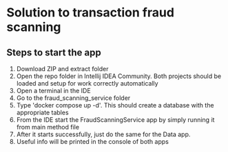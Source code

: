 # Solution to transaction fraud scanning

## Steps to start the app

1. Download ZIP and extract folder
2. Open the repo folder in Intellij IDEA Community. Both projects should be loaded and setup for work correctly automatically
3. Open a terminal in the IDE
4. Go to the fraud_scanning_service folder
5. Type 'docker compose up -d'. This should create a database with the appropriate tables
6. From the IDE start the FraudScanningService app by simply running it from main method file
7. After it starts successfully, just do the same for the Data app.
8. Useful info will be printed in the console of both apps